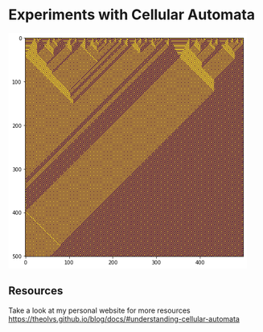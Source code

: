 # Experiments with Cellular Automata
![](images/1D_CA1.png)

## Resources
Take a look at my personal website for more resources https://theolvs.github.io/blog/docs/#understanding-cellular-automata
